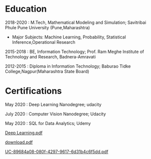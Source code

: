 # Education

2018-2020 : M.Tech, Mathematical Modeling and Simulation; Savitribai Phule Pune University (Pune,Maharashtra)

 * Major Subjects: Machine Learning, Probability, Statistical Inference,Operational Research 

2015-2018 : BE, Information Technology; Prof. Ram Meghe Institute of Technology and Research, Badnera-Amravati

2012-2015 : Diploma in Information Technology; Baburao Tidke College,Nagpur(Maharashtra State Board)


# Certifications

May 2020 : Deep Learning Nanodegree; udacity

July 2020 : Computer Vision Nanodegree; Udacity

May 2020 : SQL for Data Analytics; Udemy





[Deep Learning.pdf](https://github.com/DishaBalpande/DishaBalpande.github.io/files/5176542/Deep.Learning.pdf)

[download.pdf](https://github.com/DishaBalpande/DishaBalpande.github.io/files/5176587/download.pdf)

[UC-89684a08-080f-4297-9617-6d31b4c6f5dd.pdf](https://github.com/DishaBalpande/DishaBalpande.github.io/files/5176594/UC-89684a08-080f-4297-9617-6d31b4c6f5dd.pdf)


